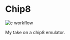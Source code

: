 # Chip8

![c workflow](https://github.com/execb5/chip8/actions/workflows/c.yml/badge.svg)

My take on a chip8 emulator.

